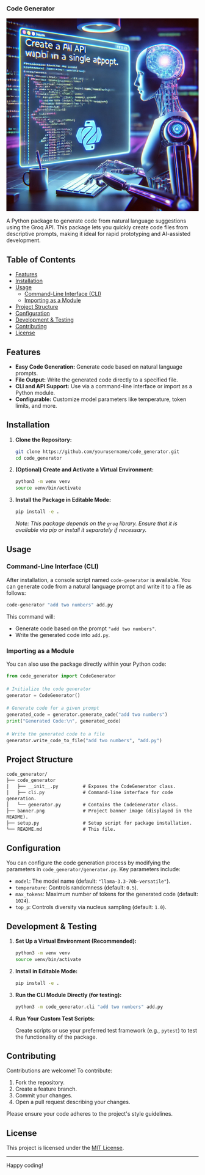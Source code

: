 ### Code Generator


![Banner](banner.png)

A Python package to generate code from natural language suggestions using the Groq API. This package lets you quickly create code files from descriptive prompts, making it ideal for rapid prototyping and AI-assisted development.

## Table of Contents

- [Features](#features)
- [Installation](#installation)
- [Usage](#usage)
  - [Command-Line Interface (CLI)](#command-line-interface-cli)
  - [Importing as a Module](#importing-as-a-module)
- [Project Structure](#project-structure)
- [Configuration](#configuration)
- [Development & Testing](#development--testing)
- [Contributing](#contributing)
- [License](#license)

## Features

- **Easy Code Generation:** Generate code based on natural language prompts.
- **File Output:** Write the generated code directly to a specified file.
- **CLI and API Support:** Use via a command-line interface or import as a Python module.
- **Configurable:** Customize model parameters like temperature, token limits, and more.

## Installation

1. **Clone the Repository:**

   ```bash
   git clone https://github.com/yourusername/code_generator.git
   cd code_generator
   ```

2. **(Optional) Create and Activate a Virtual Environment:**

   ```bash
   python3 -m venv venv
   source venv/bin/activate
   ```

3. **Install the Package in Editable Mode:**

   ```bash
   pip install -e .
   ```

   *Note: This package depends on the `groq` library. Ensure that it is available via pip or install it separately if necessary.*

## Usage

### Command-Line Interface (CLI)

After installation, a console script named `code-generator` is available. You can generate code from a natural language prompt and write it to a file as follows:

```bash
code-generator "add two numbers" add.py
```

This command will:
- Generate code based on the prompt `"add two numbers"`.
- Write the generated code into `add.py`.

### Importing as a Module

You can also use the package directly within your Python code:

```python
from code_generator import CodeGenerator

# Initialize the code generator
generator = CodeGenerator()

# Generate code for a given prompt
generated_code = generator.generate_code("add two numbers")
print("Generated Code:\n", generated_code)

# Write the generated code to a file
generator.write_code_to_file("add two numbers", "add.py")
```

## Project Structure

```
code_generator/
├── code_generator
│   ├── __init__.py         # Exposes the CodeGenerator class.
│   ├── cli.py              # Command-line interface for code generation.
│   └── generator.py        # Contains the CodeGenerator class.
├── banner.png              # Project banner image (displayed in the README).
├── setup.py                # Setup script for package installation.
└── README.md               # This file.
```

## Configuration

You can configure the code generation process by modifying the parameters in `code_generator/generator.py`. Key parameters include:
- `model`: The model name (default: `"llama-3.3-70b-versatile"`).
- `temperature`: Controls randomness (default: `0.5`).
- `max_tokens`: Maximum number of tokens for the generated code (default: `1024`).
- `top_p`: Controls diversity via nucleus sampling (default: `1.0`).

## Development & Testing

1. **Set Up a Virtual Environment (Recommended):**

   ```bash
   python3 -m venv venv
   source venv/bin/activate
   ```

2. **Install in Editable Mode:**

   ```bash
   pip install -e .
   ```

3. **Run the CLI Module Directly (for testing):**

   ```bash
   python3 -m code_generator.cli "add two numbers" add.py
   ```

4. **Run Your Custom Test Scripts:**

   Create scripts or use your preferred test framework (e.g., `pytest`) to test the functionality of the package.

## Contributing

Contributions are welcome! To contribute:

1. Fork the repository.
2. Create a feature branch.
3. Commit your changes.
4. Open a pull request describing your changes.

Please ensure your code adheres to the project's style guidelines.

## License

This project is licensed under the [MIT License](LICENSE).

---

Happy coding!


